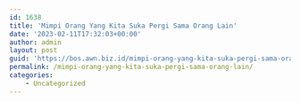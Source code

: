 ```yaml
---
id: 1638
title: 'Mimpi Orang Yang Kita Suka Pergi Sama Orang Lain'
date: '2023-02-11T17:32:03+00:00'
author: admin
layout: post
guid: 'https://bos.awn.biz.id/mimpi-orang-yang-kita-suka-pergi-sama-orang-lain/'
permalink: /mimpi-orang-yang-kita-suka-pergi-sama-orang-lain/
categories:
    - Uncategorized
---
```


